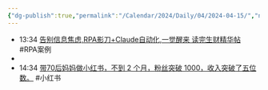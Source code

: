 ```yaml
---
{"dg-publish":true,"permalink":"/Calendar/2024/Daily/04/2024-04-15/","noteIcon":1,"created":"2024-04-15","updated":"2024-04-15"}
---
```


- 13:34 [告别信息焦虑,RPA影刀+Claude自动化,一觉醒来 读完生财精华帖](https://wx.zsxq.com/dweb2/index/topic_detail/5122528251158814) #RPA案例
- 
- 14:34 [带70后妈妈做小红书，不到 2 个月，粉丝突破 1000，收入突破了五位数。](https://wx.zsxq.com/dweb2/index/topic_detail/5122528584142184) #小红书 